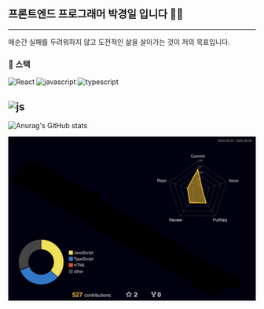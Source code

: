 ## 프론트엔드 프로그래머 박경일 입니다 🧑‍💻
-----

매순간 실패를 두려워하지 않고 도전적인 삶을 살아가는 것이 저의 목표입니다.

### 🔨 스택
<div>
  <img src="https://img.shields.io/badge/React-61DAFB?style=flat-square&logo=React&logoColor=black" alt="React" />
  <img src="https://img.shields.io/badge/javascript-F7DF1E?style=flat-square&logo=javascript&logoColor=white" alt="javascript"/>
  <img src="https://img.shields.io/badge/TypeScript-3178C6?style=flat-square&logo=TypeScript&logoColor=white" alt="typescript" />
</div>

![js](https://img.shields.io/badge/Mercedes-242424?logo=mercedes&logoColor=fff&style=for-the-badge)
-----
![Anurag's GitHub stats](https://github-readme-stats.vercel.app/api?username=pki071120&hide=contribs,prs&show_icons=true&theme=dracula)

![](./profile-3d-contrib/profile-night-rainbow.svg)
<!--
**pki071120/pki071120** is a ✨ _special_ ✨ repository because its `README.md` (this file) appears on your GitHub profile.

Here are some ideas to get you started:

- 🔭 I’m currently working on ...
- 🌱 I’m currently learning ...
- 👯 I’m looking to collaborate on ...
- 🤔 I’m looking for help with ...
- 💬 Ask me about ...
- 📫 How to reach me: ...
- 😄 Pronouns: ...
- ⚡ Fun fact: ...
-->
